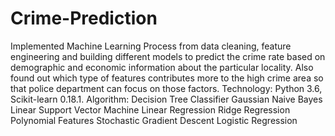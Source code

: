# Crime-Prediction
Implemented Machine Learning Process from data cleaning, feature engineering and building different models to predict the crime rate based on demographic and economic information about the particular locality. Also found out which type of features contributes more to the high crime area so that police department can focus on those factors.
Technology: Python 3.6, Scikit-learn 0.18.1.
Algorithm:
Decision Tree Classifier
Gaussian Naive Bayes
Linear Support Vector Machine
Linear Regression
Ridge Regression
Polynomial Features
Stochastic Gradient Descent
Logistic Regression
